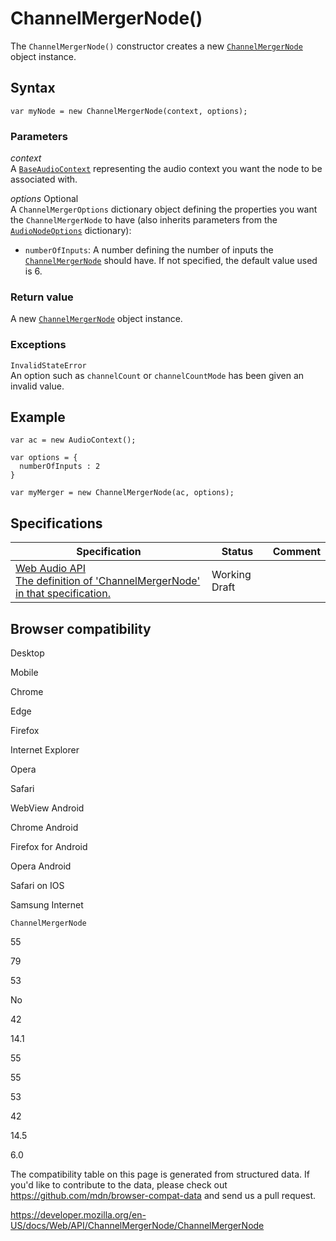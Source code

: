 # ChannelMergerNode()

The `ChannelMergerNode()` constructor creates a new [`ChannelMergerNode`](../channelmergernode) object instance.

## Syntax

    var myNode = new ChannelMergerNode(context, options);

### Parameters

_context_  
A [`BaseAudioContext`](../baseaudiocontext) representing the audio context you want the node to be associated with.

_options_ <span class="badge inline optional">Optional</span>  
A `ChannelMergerOptions` dictionary object defining the properties you want the `ChannelMergerNode` to have (also inherits parameters from the [`AudioNodeOptions`](../audionodeoptions) dictionary):

- `numberOfInputs`: A number defining the number of inputs the [`ChannelMergerNode`](../channelmergernode) should have. If not specified, the default value used is 6.

### Return value

A new [`ChannelMergerNode`](../channelmergernode) object instance.

### Exceptions

`InvalidStateError`  
An option such as `channelCount` or `channelCountMode` has been given an invalid value.

## Example

    var ac = new AudioContext();

    var options = {
      numberOfInputs : 2
    }

    var myMerger = new ChannelMergerNode(ac, options);

## Specifications

<table><thead><tr class="header"><th>Specification</th><th>Status</th><th>Comment</th></tr></thead><tbody><tr class="odd"><td><a href="https://webaudio.github.io/web-audio-api/#channelmergernode">Web Audio API<br />
<span class="small">The definition of 'ChannelMergerNode' in that specification.</span></a></td><td><span class="spec-wd">Working Draft</span></td><td></td></tr></tbody></table>

## Browser compatibility

Desktop

Mobile

Chrome

Edge

Firefox

Internet Explorer

Opera

Safari

WebView Android

Chrome Android

Firefox for Android

Opera Android

Safari on IOS

Samsung Internet

`ChannelMergerNode`

55

79

53

No

42

14.1

55

55

53

42

14.5

6.0

The compatibility table on this page is generated from structured data. If you'd like to contribute to the data, please check out <https://github.com/mdn/browser-compat-data> and send us a pull request.

<a href="https://developer.mozilla.org/en-US/docs/Web/API/ChannelMergerNode/ChannelMergerNode" class="_attribution-link">https://developer.mozilla.org/en-US/docs/Web/API/ChannelMergerNode/ChannelMergerNode</a>
